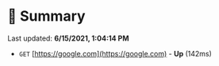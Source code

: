 # 📖 Summary
Last updated: **6/15/2021, 1:04:14 PM**

- `GET` [https://google.com](https://google.com) - **Up** (142ms)
